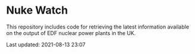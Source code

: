 # Nuke Watch

This repository includes code for retrieving the latest information available on the output of EDF nuclear power plants in the UK.

Last updated: 2021-08-13 23:07